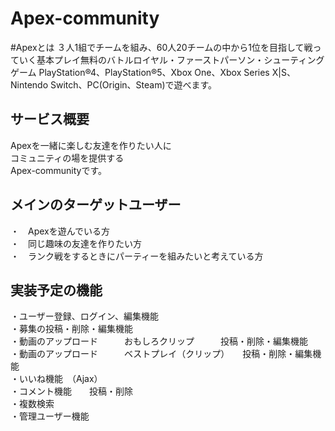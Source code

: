 # Apex-community

#Apexとは
３人1組でチームを組み、60人20チームの中から1位を目指して戦っていく基本プレイ無料のバトルロイヤル・ファーストパーソン・シューティングゲーム
PlayStation®4、PlayStation®5、Xbox One、Xbox Series X|S、Nintendo Switch、PC(Origin、Steam)で遊べます。

## サービス概要
Apexを一緒に楽しむ友達を作りたい人に  
コミュニティの場を提供する  
Apex-communityです。

## メインのターゲットユーザー
・　Apexを遊んでいる方  
・　同じ趣味の友達を作りたい方  
・　ランク戦をするときにパーティーを組みたいと考えている方  

## 実装予定の機能  
・ユーザー登録、ログイン、編集機能  
・募集の投稿・削除・編集機能  
・動画のアップロード　　　おもしろクリップ　　　投稿・削除・編集機能   
・動画のアップロード　　　ベストプレイ（クリップ）　　投稿・削除・編集機能  
・いいね機能　（Ajax）  
・コメント機能　　投稿・削除  
・複数検索  
・管理ユーザー機能  
